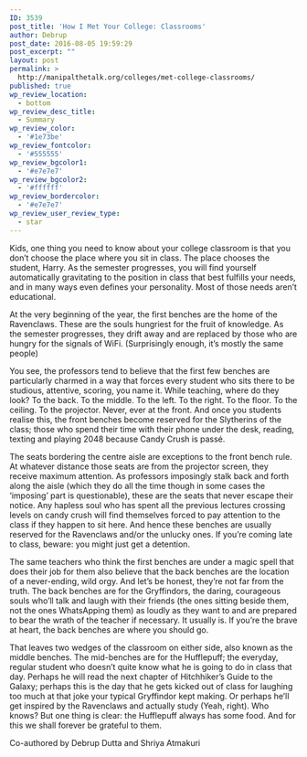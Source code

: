 ```yaml
---
ID: 3539
post_title: 'How I Met Your College: Classrooms'
author: Debrup
post_date: 2016-08-05 19:59:29
post_excerpt: ""
layout: post
permalink: >
  http://manipalthetalk.org/colleges/met-college-classrooms/
published: true
wp_review_location:
  - bottom
wp_review_desc_title:
  - Summary
wp_review_color:
  - '#1e73be'
wp_review_fontcolor:
  - '#555555'
wp_review_bgcolor1:
  - '#e7e7e7'
wp_review_bgcolor2:
  - '#ffffff'
wp_review_bordercolor:
  - '#e7e7e7'
wp_review_user_review_type:
  - star
---
```

<p dir="ltr">Kids, one thing you need to know about your college classroom is that you don’t choose the place where you sit in class. The place chooses the student, Harry. As the semester progresses, you will find yourself automatically gravitating to the position in class that best fulfills your needs, and in many ways even defines your personality. Most of those needs aren’t educational.</p>
<p dir="ltr">At the very beginning of the year, the first benches are the home of the Ravenclaws. These are the souls hungriest for the fruit of knowledge. As the semester progresses, they drift away and are replaced by those who are hungry for the signals of WiFi. (Surprisingly enough, it’s mostly the same people)</p>
<p dir="ltr">You see, the professors tend to believe that the first few benches are particularly charmed in a way that forces every student who sits there to be studious, attentive, scoring, you name it. While teaching, where do they look? To the back. To the middle. To the left. To the right. To the floor. To the ceiling. To the projector. Never, ever at the front. And once you students realise this, the front benches become reserved for the Slytherins of the class; those who spend their time with their phone under the desk, reading, texting and playing 2048 because Candy Crush is passé.</p>
<p dir="ltr">The seats bordering the centre aisle are exceptions to the front bench rule. At whatever distance those seats are from the projector screen, they receive maximum attention. As professors imposingly stalk back and forth along the aisle (which they do all the time though in some cases the ‘imposing’ part is questionable), these are the seats that never escape their notice. Any hapless soul who has spent all the previous lectures crossing levels on candy crush will find themselves forced to pay attention to the class if they happen to sit here. And hence these benches are usually reserved for the Ravenclaws and/or the unlucky ones. If you’re coming late to class, beware: you might just get a detention.</p>
<p dir="ltr">The same teachers who think the first benches are under a magic spell that does their job for them also believe that the back benches are the location of a never-ending, wild orgy. And let’s be honest, they’re not far from the truth. The back benches are for the Gryffindors, the daring, courageous souls who’ll talk and laugh with their friends (the ones sitting beside them, not the ones WhatsApping them) as loudly as they want to and are prepared to bear the wrath of the teacher if necessary. It usually is. If you’re the brave at heart, the back benches are where you should go.</p>
<p dir="ltr">That leaves two wedges of the classroom on either side, also known as the middle benches. The mid-benches are for the Hufflepuff; the everyday, regular student who doesn’t quite know what he is going to do in class that day. Perhaps he will read the next chapter of Hitchhiker’s Guide to the Galaxy; perhaps this is the day that he gets kicked out of class for laughing too much at that joke your typical Gryffindor kept making. Or perhaps he’ll get inspired by the Ravenclaws and actually study (Yeah, right). Who knows? But one thing is clear: the Hufflepuff always has some food. And for this we shall forever be grateful to them.</p>
<p dir="ltr">

Co-authored by Debrup Dutta and Shriya Atmakuri</p>